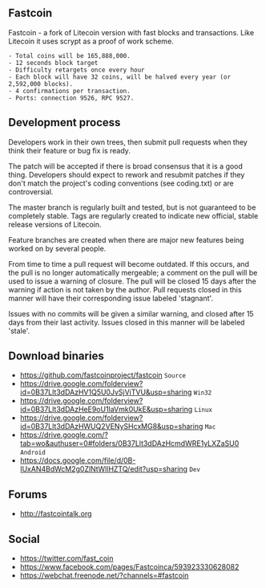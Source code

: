 ## Fastcoin

Fastcoin - a fork of Litecoin version with fast blocks and transactions. Like Litecoin it uses scrypt as a proof of work scheme.

	- Total coins will be 165,888,000.
	- 12 seconds block target
	- Difficulty retargets once every hour
	- Each block will have 32 coins, will be halved every year (or 2,592,000 blocks).
	- 4 confirmations per transaction.
	- Ports: connection 9526, RPC 9527.

## Development process

Developers work in their own trees, then submit pull requests when
they think their feature or bug fix is ready.

The patch will be accepted if there is broad consensus that it is a
good thing.  Developers should expect to rework and resubmit patches
if they don't match the project's coding conventions (see coding.txt)
or are controversial.

The master branch is regularly built and tested, but is not guaranteed
to be completely stable. Tags are regularly created to indicate new
official, stable release versions of Litecoin.

Feature branches are created when there are major new features being
worked on by several people.

From time to time a pull request will become outdated. If this occurs, and
the pull is no longer automatically mergeable; a comment on the pull will
be used to issue a warning of closure. The pull will be closed 15 days
after the warning if action is not taken by the author. Pull requests closed
in this manner will have their corresponding issue labeled 'stagnant'.

Issues with no commits will be given a similar warning, and closed after
15 days from their last activity. Issues closed in this manner will be 
labeled 'stale'. 

## Download binaries

* https://github.com/fastcoinproject/fastcoin `Source`
* https://drive.google.com/folderview?id=0B37Llt3dDAzHV1Q5U0JvSjViTVU&usp=sharing `Win32`
* https://drive.google.com/folderview?id=0B37Llt3dDAzHeE9oU1laVmk0UkE&usp=sharing `Linux`
* https://drive.google.com/folderview?id=0B37Llt3dDAzHWUQ2VENySHcxMG8&usp=sharing `Mac`
* https://drive.google.com/?tab=wo&authuser=0#folders/0B37Llt3dDAzHcmdWRE1yLXZaSU0 `Android`
* https://docs.google.com/file/d/0B-lUxAN4BdWcM2g0ZlNtWllHZTQ/edit?usp=sharing `Dev`

## Forums

* http://fastcointalk.org

## Social

* https://twitter.com/fast_coin
* https://www.facebook.com/pages/Fastcoinca/593923330628082
* https://webchat.freenode.net/?channels=#fastcoin



